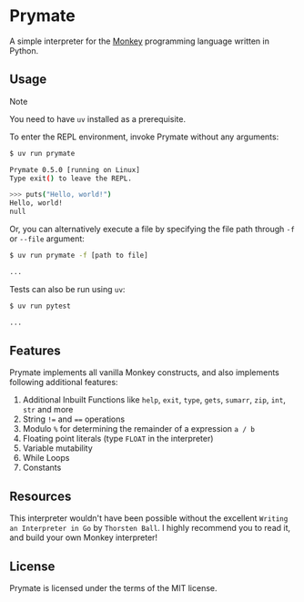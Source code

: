# Prymate

A simple interpreter for the [Monkey](https://monkeylang.org/) programming language written in Python.

## Usage

> [!NOTE]
> You need to have `uv` installed as a prerequisite.

To enter the REPL environment, invoke Prymate without any arguments:

```bash
$ uv run prymate

Prymate 0.5.0 [running on Linux]
Type exit() to leave the REPL.

>>> puts("Hello, world!")
Hello, world!
null
```

Or, you can alternatively execute a file by specifying the file path through `-f` or `--file` argument:

```bash
$ uv run prymate -f [path to file]

...
```

Tests can also be run using `uv`:

```bash
$ uv run pytest

...
```

## Features

Prymate implements all vanilla Monkey constructs, and also implements following additional features:

1. Additional Inbuilt Functions like `help`, `exit`, `type`, `gets`, `sumarr`, `zip`, `int`, `str` and more
2. String `!=` and `==` operations
3. Modulo `%` for determining the remainder of a expression `a / b`
4. Floating point literals (type `FLOAT` in the interpreter)
5. Variable mutability
6. While Loops
7. Constants

## Resources

This interpreter wouldn't have been possible without the excellent `Writing an Interpreter in Go` by `Thorsten Ball`.
I highly recommend you to read it, and build your own Monkey interpreter!

## License

Prymate is licensed under the terms of the MIT license.
